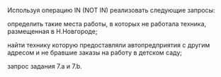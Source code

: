 Используя операцию IN (NOT IN)  реализовать следующие запросы:

определить такие места работы, в которых не работала техника, размещенная в Н.Новгороде;

найти технику которую предоставляли автопредприятия с другим адресом и не бравшие заказы на работу в детском саду;

запрос задания 7.а и 7.b.

